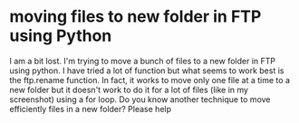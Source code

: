 
# moving files to new folder in FTP using Python

I am a bit lost. I'm trying to move a bunch of files to a new folder in FTP using python. I have tried a lot of function but what seems to work best is the ftp.rename function. In fact, it works to move only one file at a time to a new folder but it doesn't work to do it for a lot of files (like in my screenshot) using a for loop.
Do you know another technique to move efficiently files in a new folder?
Please help


        